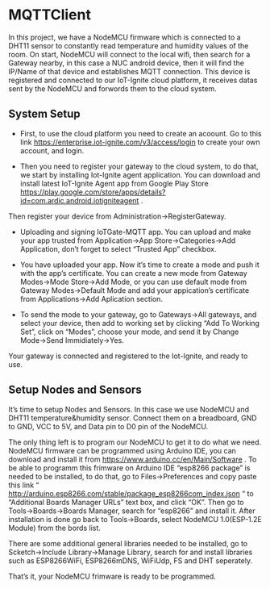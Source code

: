 # MQTTClient

In this project, we have a NodeMCU firmware which is connected to a DHT11 sensor to constantly read temperature and humidity values of the room. On start, NodeMCU will connect to the local wifi, then search for a Gateway nearby, in this case a NUC android device, then it will find the IP/Name of that device and establishes MQTT connection. This device is registered and connected to our IoT-Ignite cloud platform, it receives datas sent by the NodeMCU and forwords them to the cloud system.

## System Setup

* First,  to use the cloud platform you need to create an acoount. Go to this link https://enterprise.iot-ignite.com/v3/access/login to create your own account, and login.

* Then you need to register your gateway to the cloud system, to do that, we start by installing Iot-Ignite agent application. You can download and install latest IoT-Ignite Agent app from Google Play Store https://play.google.com/store/apps/details?id=com.ardic.android.iotigniteagent .

Then register your device from Administration->RegisterGateway.

*	Uploading and signing IoTGate-MQTT app. You can upload and make your app trusted from Application->App Store->Categories->Add Application, don’t forget to select “Trusted App” checkbox.

* You have uploaded your app. Now it’s time to create a mode and push it with the app’s certificate. You can create a new mode from Gateway Modes->Mode Store->Add Mode, or you can use default mode from Gateway Modes->Default Mode and add your appication’s certificate from Applications->Add Aplication section.

* To send the mode to your gateway, go to Gateways->All gateways, and select your device, then add to working set by clicking “Add To Working Set”, click on “Modes”, choose your mode, and send it by Change Mode->Send Immidiately->Yes.

Your gateway is connected and registered to the Iot-Ignite, and ready to use.

## Setup Nodes and Sensors

It’s time to setup Nodes and Sensors. In this case we use NodeMCU and DHT11 temperature&humidity sensor. Connect them on a breadboard, GND to GND, VCC to 5V, and Data pin to D0 pin of the NodeMCU.

The only thing left is to program our NodeMCU to get it to do what we need. NodeMCU firmware can be programmed using Arduino IDE, you can download and install it from https://www.arduino.cc/en/Main/Software . To be able to programm this frimware on Arduino IDE “esp8266 package” is needed to be installed, to do that, go to Files->Preferences and copy paste this link “ http://arduino.esp8266.com/stable/package_esp8266com_index.json “ to “Additional Boards Manager URLs” text box, and click “OK”. Then go to Tools->Boards->Boards Manager, search for “esp8266” and install it. After installation is done go back to Tools->Boards, select NodeMCU 1.0(ESP-1.2E Module) from the bords list.

There are some additional general libraries needed to be installed, go to Scketch->Include Library->Manage Library, search for and install libraries such as ESP8266WiFi, ESP8266mDNS, WiFiUdp, FS and DHT seperately.

That’s it, your NodeMCU frimware is ready to be programmed. 

